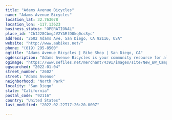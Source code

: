 ```yaml
---
title: "Adams Avenue Bicycles"
name: "Adams Avenue Bicycles"
location_lat: 32.763078
location_lon: -117.13623
business_status: "OPERATIONAL"
place_id: "ChIJ28CbmgJV2YARfD0kq0csSyc"
address: "2602 Adams Ave, San Diego, CA 92116, USA"
website: "http://www.aabikes.net/"
phone: "(619) 295-8500"
ogtitle: "Adams Avenue Bicycles | Bike Shop | San Diego, CA"
ogdescription: "Adams Avenue Bicycles is your community resource for all your cycling needs. We have answers for all your bike questions and a full service department ready for repairs, restorations, or rebuilds."
ogimage: "https://www.sefiles.net/merchant/4391/images/site/New_BW_Camp.jpg"
ogsearched: "2022-01-04"
street_number: "2602"
street: "Adams Avenue"
neighborhood: "North Park"
locality: "San Diego"
state: "California"
postal_code: "92116"
country: "United States"
last_modified: "2022-02-22T17:26:20.000Z"

---
```

